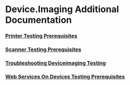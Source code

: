# Device.Imaging Additional Documentation
### [Printer Testing Prerequisites](printer_testing_prerequisites.md.md)
### [Scanner Testing Prerequisites](scanner_testing_prerequisites.md.md)
### [Troubleshooting Deviceimaging Testing](troubleshooting_deviceimaging_testing.md.md)
### [Web Services On Devices Testing Prerequisites](web_services_on_devices_testing_prerequisites.md.md)
